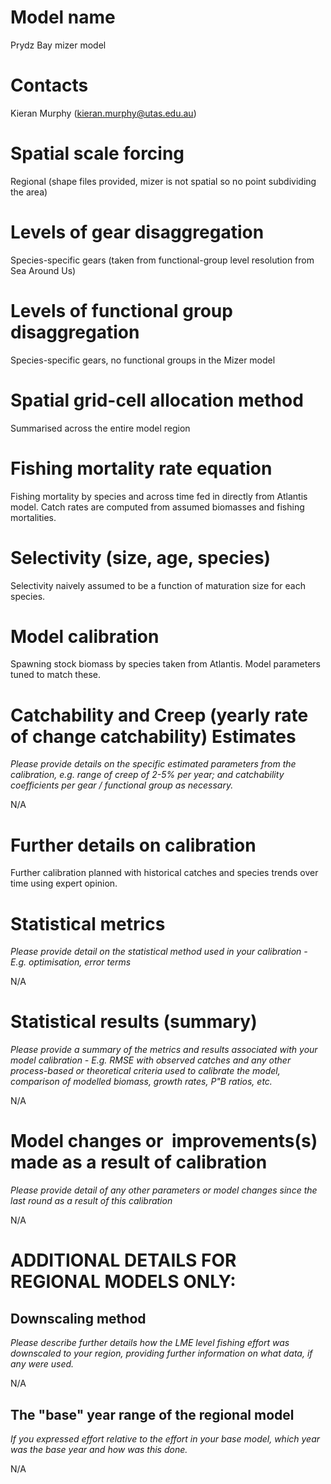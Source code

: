 # Model name

Prydz Bay mizer model

# Contacts

Kieran Murphy ([kieran.murphy@utas.edu.au](mailto:kieran.murphy@utas.edu.au)) 

# Spatial scale forcing

Regional (shape files provided, mizer is not spatial so no point subdividing the area)

# Levels of gear disaggregation

Species-specific gears (taken from functional-group level resolution from Sea Around Us)

# Levels of functional group disaggregation

Species-specific gears, no functional groups in the Mizer model 

# Spatial grid-cell allocation method

Summarised across the entire model region

# Fishing mortality rate equation

Fishing mortality by species and across time fed in directly from Atlantis model. Catch rates are computed from assumed biomasses and fishing mortalities.

# Selectivity (size, age, species)

Selectivity naively assumed to be a function of maturation size for each species.

# Model calibration

Spawning stock biomass by species taken from Atlantis. Model parameters tuned to match these. 

# Catchability and Creep (yearly rate of change catchability) Estimates

*Please provide details on the specific estimated parameters from the calibration, e.g. range of creep of 2-5% per year; and catchability coefficients per gear / functional group as necessary.*

N/A

# Further details on calibration

Further calibration planned with historical catches and species trends over time using expert opinion.

# Statistical metrics

*Please provide detail on the statistical method used in your calibration - E.g. optimisation, error terms*

N/A

# Statistical results (summary)

*Please provide a summary of the metrics and results associated with your model calibration - E.g. RMSE with observed catches and any other process-based or theoretical criteria used to calibrate the model, comparison of modelled biomass, growth rates, P\"B ratios, etc.*

N/A

# Model changes or  improvements(s) made as a result of calibration

*Please provide detail of any other parameters or model changes since the last round as a result of this calibration*

N/A

# ADDITIONAL DETAILS FOR REGIONAL MODELS ONLY:

## Downscaling method

*Please describe further details how the LME level fishing effort was downscaled to your region, providing further information on what data, if any were used.*

N/A

## The \"base\" year range of the regional model

*If you expressed effort relative to the effort in your base model, which year was the base year and how was this done.*

N/A
